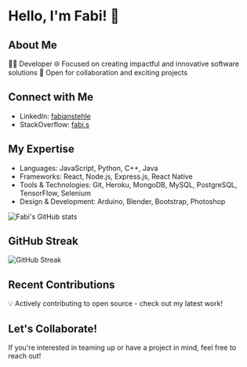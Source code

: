 # Hello, I'm Fabi! 👋

## About Me
👨‍💻 Developer
🌐 Focused on creating impactful and innovative software solutions
🤝 Open for collaboration and exciting projects

## Connect with Me
- LinkedIn: [fabianstehle](https://www.linkedin.com/in/fabianstehle)
- StackOverflow: [fabi.s](https://stackoverflow.com/users/14813794/fabi-s)

## My Expertise
- Languages: JavaScript, Python, C++, Java
- Frameworks: React, Node.js, Express.js, React Native
- Tools & Technologies: Git, Heroku, MongoDB, MySQL, PostgreSQL, TensorFlow, Selenium
- Design & Development: Arduino, Blender, Bootstrap, Photoshop

![Fabi's GitHub stats](https://github-readme-stats.vercel.app/api?username=ezzcodeezzlife&show_icons=true&theme=radical)

## GitHub Streak
![GitHub Streak](https://github-readme-streak-stats.herokuapp.com/?user=ezzcodeezzlife&theme=dark)

## Recent Contributions
💡 Actively contributing to open source - check out my latest work!

## Let's Collaborate!
If you're interested in teaming up or have a project in mind, feel free to reach out!
